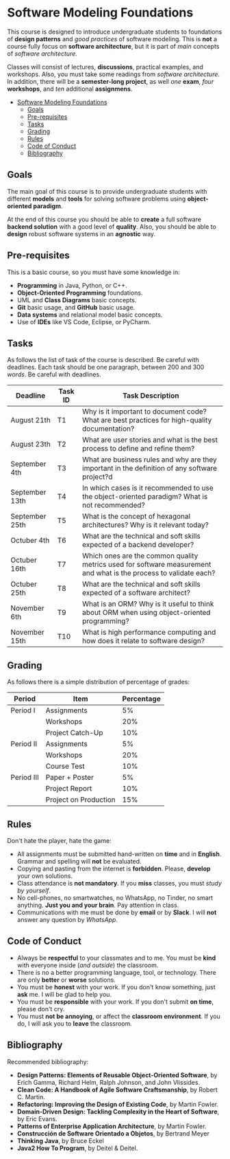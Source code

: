 # Software Modeling Foundations

This course is designed to introduce undergraduate students to foundations of __design patterns__ and _good practices_ of software modeling.
This is __not__ a course fully focus on __software architecture__, but it is part of _main_ concepts of _software architecture_.

Classes will consist of lectures, __discussions__, practical examples, and workshops. Also, you must take some readings from _software architecture_.
In addition, there will be a __semester-long project__, as well _one_ __exam__, _four_ __workshops__, and _ten_ additional __assignmens__.


- [Software Modeling Foundations](#software-modeling-foundations)
  - [Goals](#goals)
  - [Pre-requisites](#pre-requisites)
  - [Tasks](#tasks)
  - [Grading](#grading)
  - [Rules](#rules)
  - [Code of Conduct](#code-of-conduct)
  - [Bibliography](#bibliography)

## Goals

The main goal of this course is to provide undergraduate students with different __models__ and __tools__ for solving software problems using __object-oriented paradigm__.

At the end of this course you should be able to __create__ a full software __backend solution__ with a good level of __quality__. Also, you should be able to __design__ robust software systems in an __agnostic__ way.

## Pre-requisites

This is a basic course, so you must have some knowledge in:

- __Programming__ in Java, Python, or C++.
- __Object-Oriented Programming__ foundations.
- UML and __Class Diagrams__ basic concepts.
- __Git__ basic usage, and __GitHub__ basic usage.
- __Data systems__ and relational model basic concepts.
- Use of __IDEs__ like VS Code, Eclipse, or PyCharm.

## Tasks

As follows the list of task of the course is described. Be careful with deadlines. Each task should be one paragraph, between $200$ and $300$ _words_. Be careful with deadlines.

| Deadline       | Task ID |  Task Description                                                                                                  |
| -------------- | ------- |  ----------------------------------------------------------------------------------------------------------------- |
| August 21th    | T1      |  Why is it important to document code? What are best practices for high-quality documentation?                     |
| August 23th    | T2      |  What are user stories and what is the best process to define and refine them?                                     |
| September 4th  | T3      |  What are business rules and why are they important in the definition of any software project?d                    |
| September 13th | T4      |  In which cases is it recommended to use the object-oriented paradigm? What is not recommended?                    |
| September 25th | T5      |  What is the concept of hexagonal architectures? Why is it relevant today?                                         |
| Octuber 4th    | T6      |  What are the technical and soft skills expected of a backend developer?                                           |
| Octuber 16th   | T7      |  Which ones are the common quality metrics used for software measurement and what is the process to validate each? |
| Octuber 25th   | T8      |  What are the technical and soft skills expected of a software architect?                                          |
| November 6th   | T9      |  What is an ORM? Why is it useful to think about ORM when using object-oriented programming?                       |
| November 15th  | T10     |  What is high performance computing and how does it relate to software design?                                     |

## Grading

As follows there is a simple distribution of percentage of grades:

| Period    | Item                   | Percentage |
| --------- | ---------------------- | ---------- |
| Period I  | Assignments            |  5%        |
|           | Workshops              | 20%        |
|           | Project Catch-Up       | 10%        |
| Period II | Assignments            |  5%        |
|           | Workshops              | 20%        |
|           | Course Test            | 10%        |
| Period III| Paper + Poster         | 5%         |
|           | Project Report         | 10%        |
|           | Project on Production  | 15%        |

## Rules

Don't hate the player, hate the game:

- All assignments must be submitted hand-written on __time__ and in __English__. Grammar and spelling will __not__ be evaluated.
- Copying and pasting from the internet is __forbidden__. Please, __develop__ your own solutions.
- Class attendance is __not mandatory__. If you __miss__ classes, you must _study by yourself_.
- No cell-phones, no smartwatches, no WhatsApp, no Tinder, no smart anything. __Just you and your brain__. Pay attention in class.
- Communications with me must be done by __email__ or by __Slack__. I will __not__ answer any question by _WhatsApp_.

## Code of Conduct

- Always be __respectful__ to your classmates and to me. You must be __kind__ with everyone inside (_and outside_) the classroom.
- There is no a better programming language, tool, or technology. There are only __better__ or __worse__ solutions.
- You must be __honest__ with your work. If you don't know something, just __ask__ me. I will be glad to help you.
- You must be __responsible__ with your work. If you don't submit __on time__, please don't cry.
- You must __not be annoying__, or affect the __classroom environment__. If you do, I will ask you to __leave__ the classroom.

## Bibliography

Recommended bibliography:

- __Design Patterns: Elements of Reusable Object-Oriented Software__, by Erich Gamma, Richard Helm, Ralph Johnson, and John Vlissides.
- __Clean Code: A Handbook of Agile Software Craftsmanship__, by Robert C. Martin.
- __Refactoring: Improving the Design of Existing Code__, by Martin Fowler.
- __Domain-Driven Design: Tackling Complexity in the Heart of Software__, by Eric Evans.
- __Patterns of Enterprise Application Architecture__, by Martin Fowler.
- __Construcción de Software Orientado a Objetos__, by Bertrand Meyer
- __Thinking Java__, by Bruce Eckel
- __Java2 How To Program__, by Deitel & Deitel.
